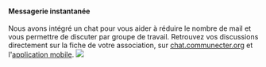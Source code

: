 #### Messagerie instantanée
Nous avons intégré un chat pour vous aider à réduire le nombre de mail et vous permettre de discuter par groupe de travail. Retrouvez vos discussions directement sur la fiche de votre association, sur <a href="http://chat.communecter.org/">chat.communecter.org</a> et l'<a href="https://rocket.chat/install">application mobile</a>.
<img src="ASSETS/chat.png">